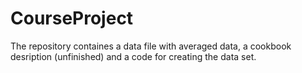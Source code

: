 CourseProject
=============
The repository containes a data file with averaged data, a cookbook desription (unfinished) and a code for creating the data set.
